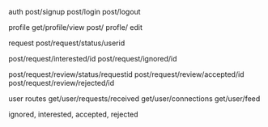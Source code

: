auth
post/signup
post/login
post/logout

profile
get/profile/view
post/ profle/ edit

request
post/request/status/userid

post/request/interested/id
post/request/ignored/id

post/request/review/status/requestid
post/request/review/accepted/id
post/request/review/rejected/id

user routes
get/user/requests/received
get/user/connections
get/user/feed





ignored, interested, accepted, rejected 